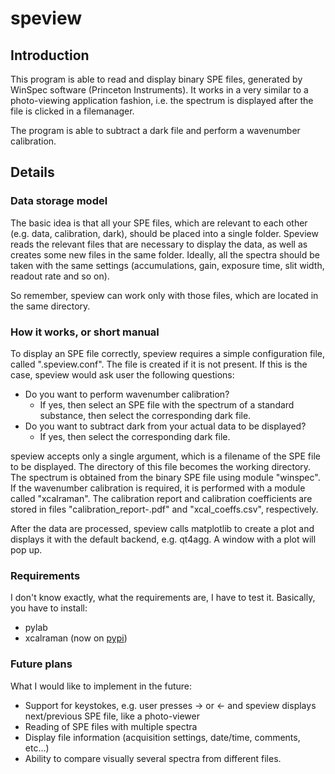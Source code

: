 speview
=======

## Introduction

This program is able to read and display binary SPE files,
generated by WinSpec software (Princeton Instruments).
It works in a very similar to a photo-viewing application
fashion, i.e. the spectrum is displayed after the
file is clicked in a filemanager.

The program is able to subtract a dark file and perform
a wavenumber calibration.

## Details

### Data storage model
The basic idea is that all your SPE files, which are relevant
to each other (e.g. data, calibration, dark), should be
placed into a single folder. Speview reads the relevant
files that are necessary to display the data, as well as
creates some new files in the same folder. Ideally, all the
spectra should be taken with the same settings (accumulations,
gain, exposure time, slit width, readout rate and so on).

So remember, speview can work only with those files, which
are located in the same directory.

### How it works, or short manual
To display an SPE file correctly, speview requires a simple
configuration file, called ".speview.conf". The file
is created if it is not present. If this is the case,
speview would ask user the following questions:
* Do you want to perform wavenumber calibration?
  - If yes, then select an SPE file with the spectrum of a
    standard substance, then select the corresponding dark file.
* Do you want to subtract dark from your actual data
  to be displayed?
  - If yes, then select the corresponding dark file.

speview accepts only a single argument, which is a filename
of the SPE file to be displayed. The directory of this file
becomes the working directory. The spectrum is obtained from
the binary SPE file using module "winspec". If the wavenumber
calibration is required, it is performed with a module called
"xcalraman". The calibration report and calibration
coefficients are stored in files "calibration_report-<substance>.pdf"
and "xcal_coeffs.csv", respectively.

After the data are processed, speview calls matplotlib to
create a plot and displays it with the default backend, e.g.
qt4agg. A window with a plot will pop up.

### Requirements
I don't know exactly, what the requirements are, I have to test it.
Basically, you have to install:
 * pylab
 * xcalraman (now on [pypi](https//pypi.python.org))

### Future plans
What I would like to implement in the future:
 * Support for keystokes, e.g. user presses -> or <- and speview
   displays next/previous SPE file, like a photo-viewer
 * Reading of SPE files with multiple spectra
 * Display file information (acquisition settings,
   date/time, comments, etc...)
 * Ability to compare visually several spectra from different files.
   
